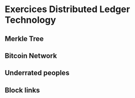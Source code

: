 # Exercices Distributed Ledger Technology
## **Merkle Tree**
## **Bitcoin Network**
## **Underrated peoples**
## **Block links**